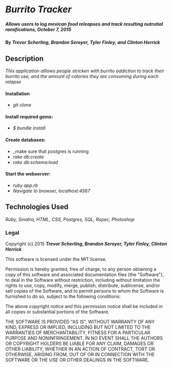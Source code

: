 # _Burrito Tracker_

##### _Allows users to log mexican food releapses and track resulting nutrutial ramifications, October 7, 2015_

#### By _**Trevor Scherling, Brandon Seroyer, Tyler Finley, and Clinton Herrick**_

## Description

_This application alllows people stricken with burrito addiction to track their burrito use, and the amount of calories they are consuming during each relapse_


#### Installation

* _git clone_

#### Install required gems:

* _$ bundle install_

#### Create databases:

* _make sure that postgres is running
* _rake db:create_
* _rake db:schema:load_

#### Start the webserver:

* _ruby app.rb_
* _Navigate to browser, localhost:4567_


## Technologies Used

_Ruby, Sinatra, HTML, CSS, Postgres, SQL, Rspec, Photoshop_

### Legal

Copyright (c) 2015 **_Trevor Scherling, Brandon Seroyer, Tyler Finley, Clinton Herrick_**

This software is licensed under the MIT license.

Permission is hereby granted, free of charge, to any person obtaining a copy
of this software and associated documentation files (the "Software"), to deal
in the Software without restriction, including without limitation the rights
to use, copy, modify, merge, publish, distribute, sublicense, and/or sell
copies of the Software, and to permit persons to whom the Software is
furnished to do so, subject to the following conditions:

The above copyright notice and this permission notice shall be included in
all copies or substantial portions of the Software.

THE SOFTWARE IS PROVIDED "AS IS", WITHOUT WARRANTY OF ANY KIND, EXPRESS OR
IMPLIED, INCLUDING BUT NOT LIMITED TO THE WARRANTIES OF MERCHANTABILITY,
FITNESS FOR A PARTICULAR PURPOSE AND NONINFRINGEMENT. IN NO EVENT SHALL THE
AUTHORS OR COPYRIGHT HOLDERS BE LIABLE FOR ANY CLAIM, DAMAGES OR OTHER
LIABILITY, WHETHER IN AN ACTION OF CONTRACT, TORT OR OTHERWISE, ARISING FROM,
OUT OF OR IN CONNECTION WITH THE SOFTWARE OR THE USE OR OTHER DEALINGS IN
THE SOFTWARE.
